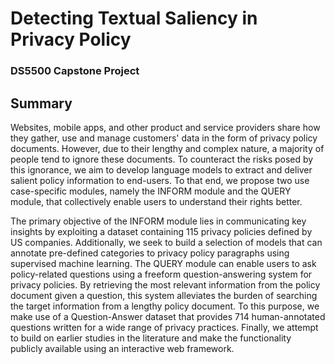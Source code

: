 # Detecting Textual Saliency in Privacy Policy
### DS5500 Capstone Project

## Summary 

Websites, mobile apps, and other product and service providers share how they gather, use and manage customers' data in the form of privacy policy documents. However, due to their lengthy and complex nature, a majority of people tend to ignore these documents. To counteract the risks posed by this ignorance, we aim to develop language models to extract and deliver salient policy information to end-users. To that end, we propose two use case-specific modules, namely the INFORM module and the QUERY module, that collectively enable users to understand their rights better. 


The primary objective of the INFORM module lies in communicating key insights by exploiting a dataset containing 115 privacy policies defined by US companies. Additionally, we seek to build a selection of models that can annotate pre-defined categories to privacy policy paragraphs using supervised machine learning. The QUERY module can enable users to ask policy-related questions using a freeform question-answering system for privacy policies.  By retrieving the most relevant information from the policy document given a question, this system alleviates the burden of searching the target information from a lengthy policy document. To this purpose, we make use of a Question-Answer dataset that provides 714 human-annotated questions written for a wide range of privacy practices. Finally, we attempt to build on earlier studies in the literature and make the functionality publicly available using an interactive web framework. 
